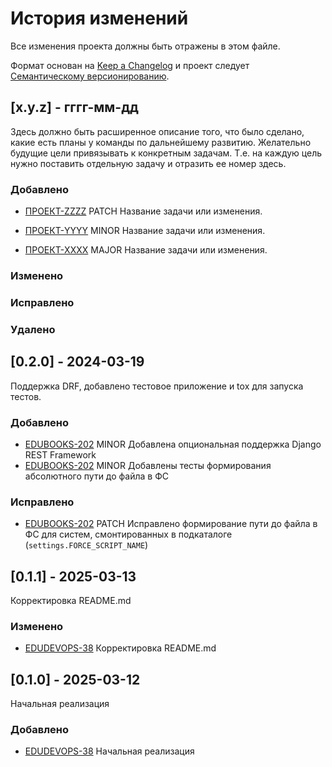 # История изменений

Все изменения проекта должны быть отражены в этом файле.

Формат основан на [Keep a Changelog](http://keepachangelog.com/)
и проект следует [Семантическому версионированию](http://semver.org/).

## [x.y.z] - гггг-мм-дд

Здесь должно быть расширенное описание того, что было сделано, какие есть планы у команды по дальнейшему развитию.
Желательно будущие цели привязывать к конкретным задачам. Т.е. на каждую цель нужно поставить отдельную задачу и
отразить ее номер здесь.

### Добавлено

- [ПРОЕКТ-ZZZZ](https://jira.bars.group/browse/ПРОЕКТ-ZZZZ)
  PATCH Название задачи или изменения.

- [ПРОЕКТ-YYYY](https://jira.bars.group/browse/ПРОЕКТ-YYYY)
  MINOR Название задачи или изменения.

- [ПРОЕКТ-XXXX](https://jira.bars.group/browse/ПРОЕКТ-XXXX)
  MAJOR Название задачи или изменения.

### Изменено

### Исправлено

### Удалено

## [0.2.0] - 2024-03-19

Поддержка DRF, добавлено тестовое приложение и tox для запуска тестов. 

### Добавлено

- [EDUBOOKS-202](https://jira.bars.group/browse/EDUBOOKS-202)
  MINOR Добавлена опциональная поддержка Django REST Framework
- [EDUBOOKS-202](https://jira.bars.group/browse/EDUBOOKS-202)
  MINOR Добавлены тесты формирования абсолютного пути до файла в ФС

### Исправлено
 
- [EDUBOOKS-202](https://jira.bars.group/browse/EDUBOOKS-202)
  PATCH Исправлено формирование пути до файла в ФС для систем, смонтированных в подкаталоге (`settings.FORCE_SCRIPT_NAME`)

## [0.1.1] - 2025-03-13

Корректировка README.md

### Изменено

- [EDUDEVOPS-38](https://jira.bars.group/browse/EDUDEVOPS-38)
  Корректировка README.md

## [0.1.0] - 2025-03-12

Начальная реализация

### Добавлено

- [EDUDEVOPS-38](https://jira.bars.group/browse/EDUDEVOPS-38)
  Начальная реализация

